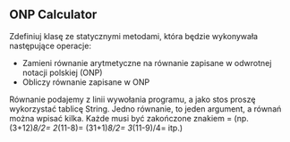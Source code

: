 ##  ONP Calculator

Zdefiniuj klasę ze statycznymi metodami, która będzie wykonywała następujące operacje:

- Zamieni równanie arytmetyczne na równanie zapisane w odwrotnej notacji polskiej (ONP)
- Obliczy równanie zapisane w ONP 


Równanie podajemy z linii wywołania programu, a jako stos proszę wykorzystać tablicę String. Jedno równanie, to jeden argument, a równań można wpisać kilka. Każde musi być zakończone znakiem = (np. (3+12)*8/2= 2*(11-8)= (31+1)*8/2= 3*(11-9)/4= itp.)
